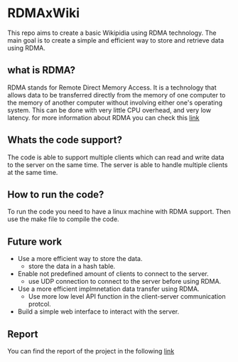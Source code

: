 # RDMAxWiki

This repo aims to create a basic Wikipidia using RDMA technology. The main goal is to create a simple and efficient way to store and retrieve data using RDMA. 

## what is RDMA?

RDMA stands for Remote Direct Memory Access. It is a technology that allows data to be transferred directly from the memory of one computer to the memory of another computer without involving either one's operating system. This can be done with very little CPU overhead, and very low latency.
for more information about RDMA you can check this [link](https://en.wikipedia.org/wiki/Remote_direct_memory_access)

## Whats the code support?

The code is able to support multiple clients which can read and write data to the server on the same time. The server is able to handle multiple clients at the same time.

## How to run the code?

To run the code you need to have a linux machine with RDMA support. Then use the make file to compile the code. 


## Future work 

- Use a more efficient way to store the data.
  - store the data in a hash table.
- Enable not predefined amount of clients to connect to the server.
  - use UDP connection to connect to the server before using RDMA.
- Use a more efficient implmnetation data transfer using RDMA.
  - Use more low level API function in the client-server communication protcol.
- Build a simple web interface to interact with the server.


## Report

You can find the report of the project in the following [link](https://drive.google.com/file/d/1SQdhuHIPX8Ni0VYwQ5mGddxKZo-4hlvW/view?usp=sharing)
